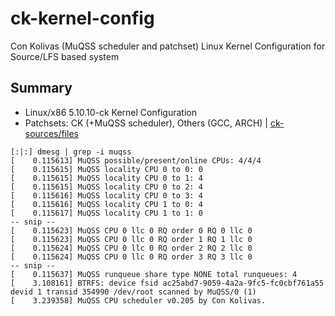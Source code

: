 # ck-kernel-config
Con Kolivas (MuQSS scheduler and patchset) Linux Kernel Configuration for Source/LFS based system

## Summary
* Linux/x86 5.10.10-ck Kernel Configuration
* Patchsets: CK (+MuQSS scheduler), Others (GCC, ARCH) | [ck-sources/files](https://github.com/Uniminin/uniminin-overlay/tree/master/sys-kernel/ck-sources/files)

```
[:|:] dmesg | grep -i muqss
[    0.115613] MuQSS possible/present/online CPUs: 4/4/4
[    0.115615] MuQSS locality CPU 0 to 0: 0
[    0.115615] MuQSS locality CPU 0 to 1: 4
[    0.115615] MuQSS locality CPU 0 to 2: 4
[    0.115616] MuQSS locality CPU 0 to 3: 4
[    0.115616] MuQSS locality CPU 1 to 0: 4
[    0.115617] MuQSS locality CPU 1 to 1: 0
-- snip --
[    0.115623] MuQSS CPU 0 llc 0 RQ order 0 RQ 0 llc 0
[    0.115623] MuQSS CPU 0 llc 0 RQ order 1 RQ 1 llc 0
[    0.115624] MuQSS CPU 0 llc 0 RQ order 2 RQ 2 llc 0
[    0.115624] MuQSS CPU 0 llc 0 RQ order 3 RQ 3 llc 0
-- snip --
[    0.115637] MuQSS runqueue share type NONE total runqueues: 4
[    3.108161] BTRFS: device fsid ac25abd7-9059-4a2a-9fc5-fc0cbf761a55 devid 1 transid 354990 /dev/root scanned by MuQSS/0 (1)
[    3.239358] MuQSS CPU scheduler v0.205 by Con Kolivas.
```
